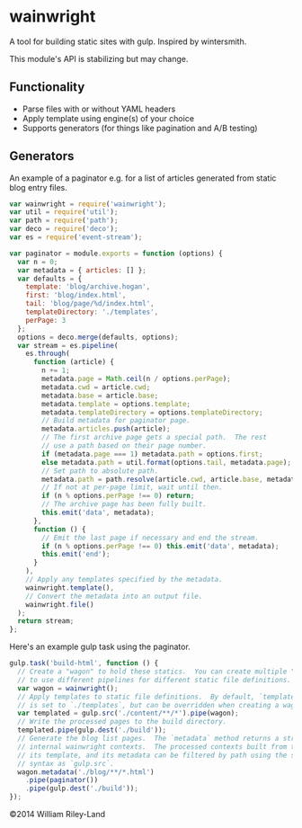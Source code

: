 wainwright
==========

A tool for building static sites with gulp.  Inspired by wintersmith.

This module's API is stabilizing but may change.  

Functionality
-------------

 * Parse files with or without YAML headers
 * Apply template using engine(s) of your choice
 * Supports generators (for things like pagination and A/B testing)

 Generators
 ----------

An example of a paginator e.g. for a list of articles generated from static blog entry files.

```javascript
var wainwright = require('wainwright');
var util = require('util');
var path = require('path');
var deco = require('deco');
var es = require('event-stream');

var paginator = module.exports = function (options) {
  var n = 0;
  var metadata = { articles: [] };
  var defaults = {
    template: 'blog/archive.hogan',
    first: 'blog/index.html',
    tail: 'blog/page/%d/index.html',
    templateDirectory: './templates',
    perPage: 3
  };
  options = deco.merge(defaults, options);
  var stream = es.pipeline(
    es.through(
      function (article) {
        n += 1;
        metadata.page = Math.ceil(n / options.perPage);
        metadata.cwd = article.cwd;
        metadata.base = article.base;
        metadata.template = options.template;
        metadata.templateDirectory = options.templateDirectory;
        // Build metadata for paginator page.
        metadata.articles.push(article);
        // The first archive page gets a special path.  The rest
        // use a path based on their page number.
        if (metadata.page === 1) metadata.path = options.first;
        else metadata.path = util.format(options.tail, metadata.page);
        // Set path to absolute path.
        metadata.path = path.resolve(article.cwd, article.base, metadata.path);
        // If not at per-page limit, wait until then.
        if (n % options.perPage !== 0) return;
        // The archive page has been fully built.
        this.emit('data', metadata);
      },
      function () {
        // Emit the last page if necessary and end the stream.
        if (n % options.perPage !== 0) this.emit('data', metadata);
        this.emit('end');
      }
    ),
    // Apply any templates specified by the metadata.
    wainwright.template(),
    // Convert the metadata into an output file.
    wainwright.file()
  );  
  return stream;
};
```

Here's an example gulp task using the paginator.

```javascript
gulp.task('build-html', function () {
  // Create a "wagon" to hold these statics.  You can create multiple "wagons"
  // to use different pipelines for different static file definitions.
  var wagon = wainwright();
  // Apply templates to static file definitions.  By default, `templateDirectory`
  // is set to `./templates`, but can be overridden when creating a wagon.  
  var templated = gulp.src('./content/**/*').pipe(wagon);
  // Write the processed pages to the build directory.
  templated.pipe(gulp.dest('./build'));
  // Generate the blog list pages.  The `metadata` method returns a stream of
  // internal wainwright contexts.  The processed contexts built from the file,
  // its template, and its metadata can be filtered by path using the same
  // syntax as `gulp.src`.
  wagon.metadata('./blog/**/*.html')
    .pipe(paginator())
    .pipe(gulp.dest('./build'));
});
```

©2014 William Riley-Land
